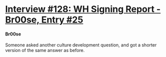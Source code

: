 # [Interview #128: WH Signing Report - Br00se, Entry #25](https://www.theoryland.com/intvmain.php?i=128#25)

#### Br00se

Someone asked another culture development question, and got a shorter version of the same answer as before.

